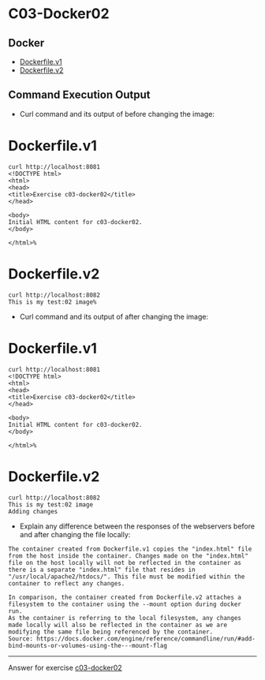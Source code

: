 # C03-Docker02

## Docker 
- [Dockerfile.v1](Dockerfile.v1)
- [Dockerfile.v2](Dockerfile.v2)

## Command Execution Output
- Curl command and its output of before changing the image:
# Dockerfile.v1
```
curl http://localhost:8081
<!DOCTYPE html>
<html>
<head>
<title>Exercise c03-docker02</title>
</head>

<body>
Initial HTML content for c03-docker02. 
</body>

</html>%                                             
```
# Dockerfile.v2
```
curl http://localhost:8082
This is my test:02 image% 
```

- Curl command and its output of after changing the image:
# Dockerfile.v1
```
curl http://localhost:8081 
<!DOCTYPE html>
<html>
<head>
<title>Exercise c03-docker02</title>
</head>

<body>
Initial HTML content for c03-docker02. 
</body>

</html>%                                                     
```

# Dockerfile.v2
```
curl http://localhost:8082
This is my test:02 image
Adding changes
```

- Explain any difference between the responses of the webservers before and after changing the file locally:
```
The container created from Dockerfile.v1 copies the "index.html" file from the host inside the container. Changes made on the "index.html" file on the host locally will not be reflected in the container as there is a separate "index.html" file that resides in "/usr/local/apache2/htdocs/". This file must be modified within the container to reflect any changes.  

In comparison, the container created from Dockerfile.v2 attaches a filesystem to the container using the --mount option during docker run. 
As the container is referring to the local filesystem, any changes made locally will also be reflected in the container as we are modifying the same file being referenced by the container. 
Source: https://docs.docker.com/engine/reference/commandline/run/#add-bind-mounts-or-volumes-using-the---mount-flag
```

<!-- Don't change anything below this point-->
<!-- Before commiting, remove both commented lines--> 
***
Answer for exercise [c03-docker02](https://github.com/devopsacademyau/academy/blob/af3225a3436f263164e8daebc6bbd1ef3122b900/classes/03class/exercises/c03-docker02/README.md)
